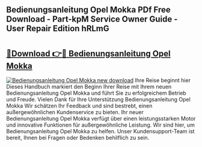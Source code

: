 ## Bedienungsanleitung Opel Mokka PDf Free Download - Part-kpM Service Owner Guide - User Repair Edition hRLmG

# <h2><a href="http://df40kjy.blite.top/?on=Bedienungsanleitung+Opel+Mokka">🔗Download 👉🔴 Bedienungsanleitung Opel Mokka</a></h2>

[![Bedienungsanleitung Opel Mokka new download](https://i.imgur.com/lujVjoI.png)](http://df40kjy.blite.top/?on=Bedienungsanleitung+Opel+Mokka)
Ihre Reise beginnt hier Dieses Handbuch markiert den Beginn Ihrer Reise mit Ihrem neuen Bedienungsanleitung Opel Mokka und führt Sie zu erfolgreichem Betrieb und Freude. Vielen Dank für Ihre Unterstützung Bedienungsanleitung Opel Mokka Wir schätzen Ihr Feedback und sind bestrebt, einen außergewöhnlichen Kundenservice zu bieten. Ihr neuer Bedienungsanleitung Opel Mokka verfügt über einen leistungsstarken Motor und innovative Funktionen für außergewöhnliche Leistung. Wir sind hier, um Bedienungsanleitung Opel Mokka zu helfen. Unser Kundensupport-Team ist bereit, Ihnen bei Fragen oder Bedenken behilflich zu sein.
